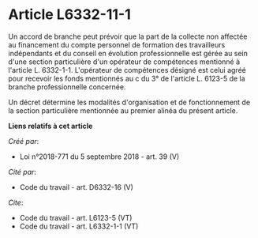 # Article L6332-11-1

Un accord de branche peut prévoir que la part de la collecte non affectée au financement du compte personnel de formation des
travailleurs indépendants et du conseil en évolution professionnelle est gérée au sein d'une section particulière d'un
opérateur de compétences mentionné à l'article L. 6332-1-1. L'opérateur de compétences désigné est celui agréé pour recevoir
les fonds mentionnés au c du 3° de l'article L. 6123-5 de la branche professionnelle concernée. 

Un décret détermine les modalités d'organisation et de fonctionnement de la section particulière mentionnée au premier alinéa
du présent article.

**Liens relatifs à cet article**

_Créé par_:

  - Loi n°2018-771 du 5 septembre 2018 - art. 39 (V)

_Cité par_:

  - Code du travail - art. D6332-16 (V)

_Cite_:

  - Code du travail - art. L6123-5 (VT)
  - Code du travail - art. L6332-1-1 (VT)
